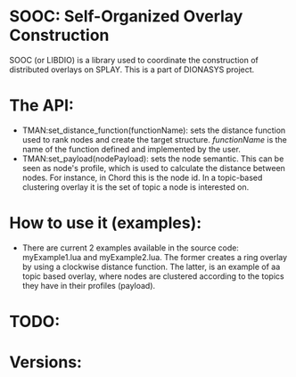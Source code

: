 # SOOC: Self-Organized Overlay Construction
SOOC (or LIBDIO) is a library used to coordinate the construction of distributed overlays on SPLAY. This is a part of DIONASYS project. 



# The API:
* TMAN:set_distance_function(functionName):  sets the distance function used to rank nodes and create the target structure. *functionName* is the name of the function defined and implemented by the user.
* TMAN:set_payload(nodePayload): sets the node semantic. This can be seen as node's profile, which is used to calculate the distance between nodes. For instance, in Chord this is the node id. In a topic-based clustering overlay it is the set of topic a node is interested on.  

# How to use it (examples):
* There are current 2 examples available in the source code: myExample1.lua and myExample2.lua. The former creates a ring overlay by using a clockwise distance function. The latter, is an example of aa topic based overlay, where nodes are clustered according to the topics they have in their profiles (payload). 


# TODO:

# Versions:

